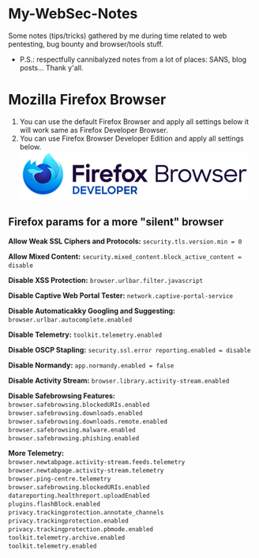 # My-WebSec-Notes
Some notes (tips/tricks) gathered by me during time related to web pentesting, bug bounty and browser/tools stuff.  
* P.S.: respectfully cannibalyzed notes from a lot of places: SANS, blog posts... Thank y'all.

# Mozilla Firefox Browser
01) You can use the default Firefox Browser and apply all settings below it will work  same as Firefox Developer Browser.
02) You can use Firefox Browser Developer Edition and apply all settings below.
![Firefox Developer](/ff-de.png)

## Firefox params for a more "silent" browser

**Allow Weak SSL Ciphers and Protocols:** ```security.tls.version.min = 0```  

**Allow Mixed Content:** ```security.mixed_content.block_active_content = disable```  

**Disable XSS Protection:** ```browser.urlbar.filter.javascript```  

**Disable Captive Web Portal Tester:** ```network.captive-portal-service```  

**Disable Automaticakky Googling and Suggesting:** ```browser.urlbar.autocomplete.enabled```  

**Disable Telemetry:** ```toolkit.telemetry.enabled```  

**Disable OSCP Stapling:** ```security.ssl.error reporting.enabled = disable```  

**Disable Normandy:** ```app.normandy.enabled = false```  

**Disable Activity Stream:** ```browser.library.activity-stream.enabled```  

**Disable Safebrowsing Features:**  
	```browser.safebrowsing.blockedURIs.enabled```  
	```browser.safebrowsing.downloads.enabled```  
	```browser.safebrowsing.downloads.remote.enabled```  
	```browser.safebrowsing.malware.enabled```  
	```browser.safebrowsing.phishing.enabled```  

**More Telemetry:**  
	```browser.newtabpage.activity-stream.feeds.telemetry```  
	```browser.newtabpage.activity-stream.telemetry```  
	```browser.ping-centre.telemetry```  
	```browser.safebrowsing.blockedURIs.enabled```  
	```datareporting.healthreport.uploadEnabled```  
	```plugins.flashBlock.enabled```  
	```privacy.trackingprotection.annotate_channels```  
	```privacy.trackingprotection.enabled```  
	```privacy.trackingprotection.pbmode.enabled```  
	```toolkit.telemetry.archive.enabled```  
	```toolkit.telemetry.enabled```  

